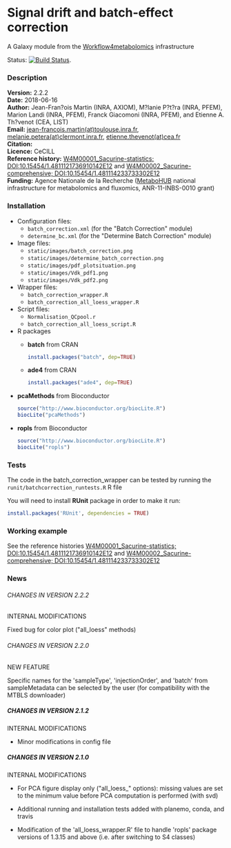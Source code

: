 Signal drift and batch-effect correction  
========================================

A Galaxy module from the [Workflow4metabolomics](http://workflow4metabolomics.org) infrastructure  

Status: [![Build Status](https://travis-ci.org/workflow4metabolomics/batch_correction.svg?branch=master)](https://travis-ci.org/workflow4metabolomics/batch_correction).

### Description

**Version:** 2.2.2  
**Date:** 2018-06-16    
**Author:** Jean-Fran?ois Martin (INRA, AXIOM), M?lanie P?t?ra (INRA, PFEM), Marion Landi (INRA, PFEM), Franck Giacomoni (INRA, PFEM), and Etienne A. Th?venot (CEA, LIST)  
**Email:** [jean-francois.martin(at)toulouse.inra.fr](mailto:jean-francois.martin@toulouse.inra.frr), [melanie.petera(at)clermont.inra.fr](mailto:melanie.petera@clermont.inra.fr), [etienne.thevenot(at)cea.fr](mailto:etienne.thevenot@cea.fr)  
**Citation:**  
**Licence:** CeCILL  
**Reference history:** [W4M00001_Sacurine-statistics; DOI:10.15454/1.4811121736910142E12](http://dx.doi.org/10.15454/1.4811121736910142E12) and [W4M00002_Sacurine-comprehensive; DOI:10.15454/1.481114233733302E12](http://dx.doi.org/10.15454/1.481114233733302E12)  
**Funding:** Agence Nationale de la Recherche ([MetaboHUB](http://www.metabohub.fr/index.php?lang=en&Itemid=473) national infrastructure for metabolomics and fluxomics, ANR-11-INBS-0010 grant)  

### Installation

* Configuration files:
    + `batch_correction.xml` (for the "Batch Correction" module)
    + `determine_bc.xml` (for the "Determine Batch Correction" module)  
* Image files: 
    + `static/images/batch_correction.png`    
    + `static/images/determine_batch_correction.png`  
    + `static/images/pdf_plotsituation.png`    
    + `static/images/Vdk_pdf1.png`    
    + `static/images/Vdk_pdf2.png`        
* Wrapper files:
    + `batch_correction_wrapper.R`  
    + `batch_correction_all_loess_wrapper.R`  
* Script files:
    + `Normalisation_QCpool.r`  
     + `batch_correction_all_loess_script.R`  
* R packages
  + **batch** from CRAN  
  
    ```r
    install.packages("batch", dep=TRUE)  
    ```

  + **ade4** from CRAN  
  
    ```r
    install.packages("ade4", dep=TRUE)  
    ```

 + **pcaMethods** from Bioconductor  
  
    ```r
    source("http://www.bioconductor.org/biocLite.R")  
    biocLite("pcaMethods")      
    ```

 + **ropls** from Bioconductor  
  
    ```r
    source("http://www.bioconductor.org/biocLite.R")  
    biocLite("ropls")      
    ```

### Tests

The code in the batch_correction_wrapper can be tested by running the `runit/batchcorrection_runtests.R` R file  

You will need to install **RUnit** package in order to make it run:
```r
install.packages('RUnit', dependencies = TRUE)
```

### Working example  

See the reference histories [W4M00001_Sacurine-statistics; DOI:10.15454/1.4811121736910142E12](http://dx.doi.org/10.15454/1.4811121736910142E12) and [W4M00002_Sacurine-comprehensive; DOI:10.15454/1.481114233733302E12](http://dx.doi.org/10.15454/1.481114233733302E12)  
 

### News

###### CHANGES IN VERSION 2.2.2  

INTERNAL MODIFICATIONS  

Fixed bug for color plot ("all_loess" methods)  

###### CHANGES IN VERSION 2.2.0  

NEW FEATURE  

Specific names for the 'sampleType', 'injectionOrder', and 'batch' from sampleMetadata can be selected by the user (for compatibility with the MTBLS downloader)  

##### CHANGES IN VERSION 2.1.2  

INTERNAL MODIFICATIONS  

 * Minor modifications in config file  

##### CHANGES IN VERSION 2.1.0  

INTERNAL MODIFICATIONS  

 * For PCA figure display only ("all_loess_" options): missing values are set to the minimum value before PCA computation is performed (with svd)
 
 * Additional running and installation tests added with planemo, conda, and travis  

 * Modification of the 'all_loess_wrapper.R' file to handle 'ropls' package versions of 1.3.15 and above (i.e. after switching to S4 classes) 
